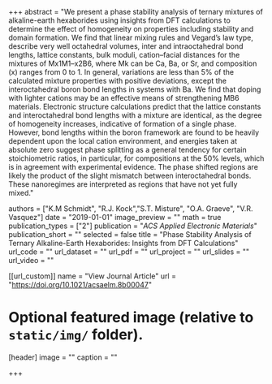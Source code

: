 +++
abstract = "We present a phase stability analysis of ternary mixtures of alkaline-earth hexaborides using insights from DFT calculations to determine the effect of homogeneity on properties including stability and domain formation. We find that linear mixing rules and Vegard’s law type, describe very well octahedral volumes, inter and intraoctahedral bond lengths, lattice constants, bulk moduli, cation–facial distances for the mixtures of Mx1M1–x2B6, where Mk can be Ca, Ba, or Sr, and composition (x) ranges from 0 to 1. In general, variations are less than 5% of the calculated mixture properties with positive deviations, except the interoctahedral boron bond lengths in systems with Ba. We find that doping with lighter cations may be an effective means of strengthening MB6 materials. Electronic structure calculations predict that the lattice constants and interoctahedral bond lengths with a mixture are identical, as the degree of homogeneity increases, indicative of formation of a single phase. However, bond lengths within the boron framework are found to be heavily dependent upon the local cation environment, and energies taken at absolute zero suggest phase splitting as a general tendency for certain stoichiometric ratios, in particular, for compositions at the 50% levels, which is in agreement with experimental evidence. The phase shifted regions are likely the product of the slight mismatch between interoctahedral bonds. These nanoregimes are interpreted as regions that have not yet fully mixed."

authors = ["K.M Schmidt", "R.J. Kock","S.T. Misture", "O.A. Graeve", "V.R. Vasquez"]
date = "2019-01-01"
image_preview = ""
math = true
publication_types = ["2"]
publication = "*ACS Applied Electronic Materials*"
publication_short = ""
selected = false
title = "Phase Stability Analysis of Ternary Alkaline-Earth Hexaborides: Insights from DFT Calculations"
url_code = ""
url_dataset = ""
url_pdf = ""
url_project = ""
url_slides = ""
url_video = ""

[[url_custom]]
name = "View Journal Article"
url = "https://doi.org/10.1021/acsaelm.8b00047"

# Optional featured image (relative to `static/img/` folder).
[header]
image = ""
caption = ""

+++
